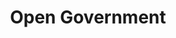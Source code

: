 ---
# This topic lives at
# https://digital.gov/topics/open-government

# Topic Title
title: "Open Government"

# description — keep it short and clear
summary: ""

# Weight
weight: 1

# For more information on managing topics,
# see https://github.com/GSA/digitalgov.gov/wiki/topics
---